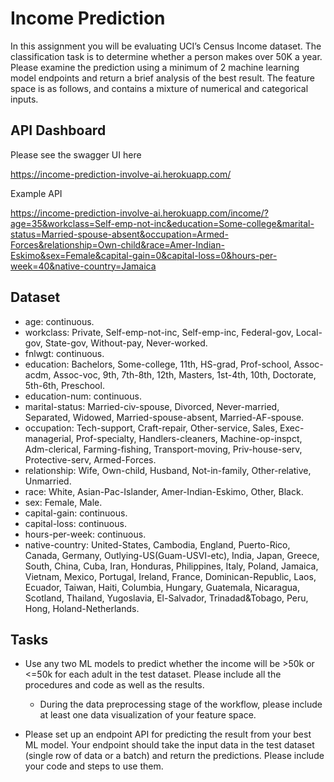 # Income Prediction

In this assignment you will be evaluating UCI’s Census Income dataset. The classification task is to determine whether a person makes over 50K a year. Please examine the prediction using a minimum of 2 machine learning model endpoints and return a brief analysis of the best result. The feature space is as follows, and contains a mixture of numerical and categorical inputs. 

## API Dashboard 
Please see the swagger UI here

https://income-prediction-involve-ai.herokuapp.com/

Example API 

https://income-prediction-involve-ai.herokuapp.com/income/?age=35&workclass=Self-emp-not-inc&education=Some-college&marital-status=Married-spouse-absent&occupation=Armed-Forces&relationship=Own-child&race=Amer-Indian-Eskimo&sex=Female&capital-gain=0&capital-loss=0&hours-per-week=40&native-country=Jamaica

## Dataset 

- age: continuous.
- workclass: Private, Self-emp-not-inc, Self-emp-inc, Federal-gov, Local-gov, State-gov, Without-pay, Never-worked.
- fnlwgt: continuous.
- education: Bachelors, Some-college, 11th, HS-grad, Prof-school, Assoc-acdm, Assoc-voc, 9th, 7th-8th, 12th, Masters, 1st-4th, 10th, Doctorate, 5th-6th, Preschool.
- education-num: continuous.
- marital-status: Married-civ-spouse, Divorced, Never-married, Separated, Widowed, Married-spouse-absent, Married-AF-spouse.
- occupation: Tech-support, Craft-repair, Other-service, Sales, Exec-managerial, Prof-specialty, Handlers-cleaners, Machine-op-inspct, Adm-clerical, Farming-fishing, Transport-moving, Priv-house-serv, Protective-serv, Armed-Forces.
- relationship: Wife, Own-child, Husband, Not-in-family, Other-relative, Unmarried.
- race: White, Asian-Pac-Islander, Amer-Indian-Eskimo, Other, Black.
- sex: Female, Male.
- capital-gain: continuous.
- capital-loss: continuous.
- hours-per-week: continuous.
- native-country: United-States, Cambodia, England, Puerto-Rico, Canada, Germany, Outlying-US(Guam-USVI-etc), India, Japan, Greece, South, China, Cuba, Iran, Honduras, Philippines, Italy, Poland, Jamaica, Vietnam, Mexico, Portugal, Ireland, France, Dominican-Republic, Laos, Ecuador, Taiwan, Haiti, Columbia, Hungary, Guatemala, Nicaragua, Scotland, Thailand, Yugoslavia, El-Salvador, Trinadad&Tobago, Peru, Hong, Holand-Netherlands.

## Tasks
- Use any two ML models to predict whether the income will be >50k or <=50k for each adult in the test dataset. Please include all the procedures and code as well as the results.
  - During the data preprocessing stage of the workflow, please include at least one data visualization of your feature space. 

- Please set up an endpoint API for predicting the result from your best ML model. Your endpoint should take the input data in the test dataset (single row of data or a batch) and return the predictions. Please include your code and steps to use them.


